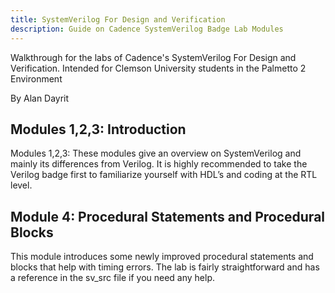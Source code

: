 ```yaml
---
title: SystemVerilog For Design and Verification
description: Guide on Cadence SystemVerilog Badge Lab Modules
---
```

Walkthrough for the labs of Cadence's SystemVerilog For Design and Verification. Intended for Clemson University students in the Palmetto 2 Environment

By Alan Dayrit



## Modules 1,2,3: Introduction
Modules 1,2,3: These modules give an overview on SystemVerilog and mainly its differences from Verilog. It is highly recommended to take the Verilog badge first to familiarize yourself with HDL’s and coding at the RTL level.

## Module 4: Procedural Statements and Procedural Blocks
This module introduces some newly improved procedural statements and blocks that help with timing errors. The lab is fairly straightforward and has a reference in the sv_src file if you need any help.